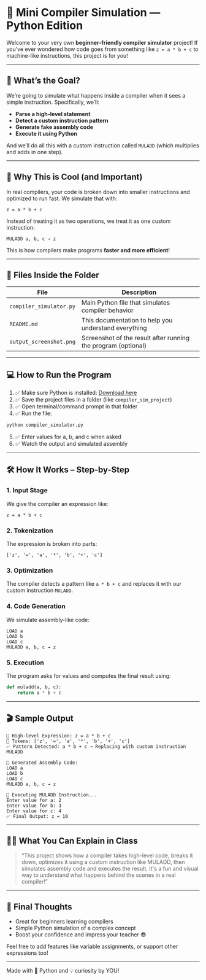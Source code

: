 # 🔧 Mini Compiler Simulation — Python Edition

Welcome to your very own **beginner-friendly compiler simulator** project! If you’ve ever wondered how code goes from something like `z = a * b + c` to machine-like instructions, this project is for you!

---

## 🎯 What’s the Goal?

We’re going to simulate what happens inside a compiler when it sees a simple instruction. Specifically, we’ll:

- **Parse a high-level statement**
- **Detect a custom instruction pattern**
- **Generate fake assembly code**
- **Execute it using Python**

And we’ll do all this with a custom instruction called `MULADD` (which multiplies and adds in one step).

---

## 🧠 Why This is Cool (and Important)

In real compilers, your code is broken down into smaller instructions and optimized to run fast. We simulate that with:

```
z = a * b + c
```

Instead of treating it as two operations, we treat it as one custom instruction:  
```
MULADD a, b, c → z
```

This is how compilers make programs **faster and more efficient**!

---

## 🧰 Files Inside the Folder

| File | Description |
|------|-------------|
| `compiler_simulator.py` | Main Python file that simulates compiler behavior |
| `README.md` | This documentation to help you understand everything |
| `output_screenshot.png` | Screenshot of the result after running the program (optional) |

---

## 💻 How to Run the Program

1. ✅ Make sure Python is installed: [Download here](https://www.python.org/downloads/)
2. ✅ Save the project files in a folder (like `compiler_sim_project`)
3. ✅ Open terminal/command prompt in that folder
4. ✅ Run the file:
```bash
python compiler_simulator.py
```
5. ✅ Enter values for a, b, and c when asked
6. ✅ Watch the output and simulated assembly

---

## 🛠️ How It Works – Step-by-Step

### 1. **Input Stage**  
We give the compiler an expression like:
```
z = a * b + c
```

### 2. **Tokenization**  
The expression is broken into parts:
```
['z', '=', 'a', '*', 'b', '+', 'c']
```

### 3. **Optimization**  
The compiler detects a pattern like `a * b + c` and replaces it with our custom instruction `MULADD`.

### 4. **Code Generation**  
We simulate assembly-like code:
```
LOAD a
LOAD b
LOAD c
MULADD a, b, c → z
```

### 5. **Execution**  
The program asks for values and computes the final result using:
```python
def muladd(a, b, c):
    return a * b + c
```

---

## 🎬 Sample Output

```
🔹 High-level Expression: z = a * b + c
🔹 Tokens: ['z', '=', 'a', '*', 'b', '+', 'c']
✅ Pattern Detected: a * b + c → Replacing with custom instruction MULADD

🔹 Generated Assembly Code:
LOAD a
LOAD b
LOAD c
MULADD a, b, c → z

🔹 Executing MULADD Instruction...
Enter value for a: 2
Enter value for b: 3
Enter value for c: 4
✅ Final Output: z = 10
```

---

## 🧑‍🏫 What You Can Explain in Class

> “This project shows how a compiler takes high-level code, breaks it down, optimizes it using a custom instruction like MULADD, then simulates assembly code and executes the result. It's a fun and visual way to understand what happens behind the scenes in a real compiler!”

---

## 🙌 Final Thoughts

- Great for beginners learning compilers  
- Simple Python simulation of a complex concept  
- Boost your confidence and impress your teacher 😎  

Feel free to add features like variable assignments, or support other expressions too!

---

Made with 🐍 Python and 💡 curiosity by YOU!
